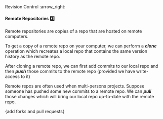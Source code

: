 <link rel="stylesheet" href="{{baseUrl}}/css/textbook.css">

<div class="website-content">

<div id="path">Revision Control :arrow_right: </div>

<div id="title">

#### Remote Repositories :two:

</div>

<div id="body">

Remote repositories are copies of a repo that are hosted on remote computers.

To get a copy of a remote repo on your computer, we can perform a **_clone_** operation which recreates a local repo that contains the same version history as the remote repo.

After cloning a remote repo, we can first add commits to our local repo and then **_push_** those commits to the remote repo (provided we have write-access to it)

Remote repos are often used when multi-persons projects. Suppose someone has pushed some new commits to a remote repo. We can **_pull_** those changes which will bring our local repo up-to-date with the remote repo.

{add forks and pull requests}

</div>

</div>
